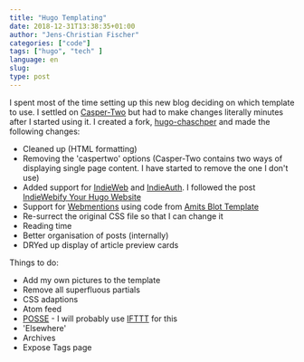 ```yaml
---
title: "Hugo Templating"
date: 2018-12-31T13:38:35+01:00
author: "Jens-Christian Fischer"
categories: ["code"]
tags: ["hugo", "tech" ]
language: en
slug:
type: post
---
```


I spent most of the time setting up this new blog deciding on which template to use. I settled
on [Casper-Two](https://themes.gohugo.io/hugo-casper-two/) but had to make changes literally minutes
after I started using it. I created a fork, [hugo-chaschper](https://github.com/jcfischer/hugo-chaschper) 
and made the following changes:

* Cleaned up (HTML formatting)
* Removing the 'caspertwo' options (Casper-Two contains two ways of displaying single page content. I 
  have started to remove the one I don't use)
* Added support for [IndieWeb](https://indieweb.org/) and [IndieAuth](https://indieauth.com/). I followed
  the post [IndieWebify Your Hugo Website](https://www.amitgawande.com/indiewebify-hugo-website/)
* Support for [Webmentions](https://www.amitgawande.com/display-webmentions/) using code from [Amits Blot Template](https://github.com/am1t/blot-musings)
* Re-surrect the original CSS file so that I can change it
* Reading time
* Better organisation of posts (internally)
* DRYed up display of article preview cards
  
Things to do:

* Add my own pictures to the template
* Remove all superfluous partials
* CSS adaptions
* Atom feed
* [POSSE](https://indieweb.org/POSSE) - I will probably use [IFTTT](https://ifttt.com) for this
* 'Elsewhere' 
* Archives
* Expose Tags page

